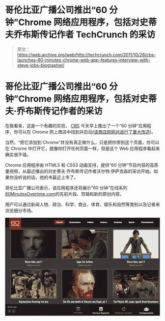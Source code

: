 # 哥伦比亚广播公司推出“60 分钟”Chrome 网络应用程序，包括对史蒂夫乔布斯传记作者 TechCrunch 的采访

> 原文：<https://web.archive.org/web/http://techcrunch.com/2011/10/26/cbs-launches-60-minutes-chrome-web-app-features-interview-with-steve-jobs-biographer/>

# 哥伦比亚广播公司推出“60 分钟”Chrome 网络应用程序，包括对史蒂夫·乔布斯传记作者的采访

在我看来，这是一个有趣的实验， [CBS](https://web.archive.org/web/20230203102720/http://www.cbsnews.com/) 今天早上推出了一个“60 分钟”应用程序，你可以在 Chrome 网上商店中找到并启动[(该商店刚刚对](https://web.archive.org/web/20230203102720/https://chrome.google.com/webstore/detail/imjhdahelgojehmfmkmdfjcpfbglbfmj)[进行了重大改造](https://web.archive.org/web/20230203102720/https://techcrunch.com/2011/10/25/google-gives-chrome-web-store-a-welcome-new-lick-of-paint/))。

当然，“把它添加到 Chrome”并没有真正做什么，只是把你带到这个页面，你可以在 Chrome 中打开它，就像你打开任何页面一样，但是这个 Web 应用程序看起来确实很不错。

Chrome 应用程序由 HTML5 和 CSS3 动画支持，提供“60 分钟”节目内容的高质量视频，从最近播出的对史蒂夫·乔布斯传记作者沃尔特·伊萨克森的采访开始。如果你没听说的话，他的书最近上市了。

哥伦比亚广播公司表示，该应用程序还将展示“60 分钟”在线系列[60MinutesOvertime.com](https://web.archive.org/web/20230203102720/http://60minutesovertime.com/)的先前片段、剪辑和新的原创内容。

用户可以通过新闻人物、政治、科学、商业、体育、娱乐和自然等类别以及记者来浏览细分市场。

![](img/7725eadd05361bb1aa290a35f032f3bc.png)